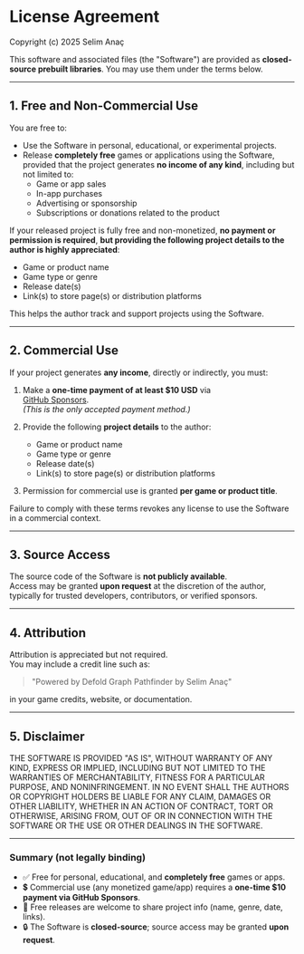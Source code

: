 # License Agreement

Copyright (c) 2025 Selim Anaç

This software and associated files (the "Software") are provided as
**closed-source prebuilt libraries**. You may use them under the terms below.

---

## 1. Free and Non-Commercial Use

You are free to:
- Use the Software in personal, educational, or experimental projects.
- Release **completely free** games or applications using the Software,
  provided that the project generates **no income of any kind**, including but
  not limited to:
  - Game or app sales
  - In-app purchases
  - Advertising or sponsorship
  - Subscriptions or donations related to the product

If your released project is fully free and non-monetized, **no payment or
permission is required**, **but providing the following project details to the
author is highly appreciated**:
  - Game or product name  
  - Game type or genre  
  - Release date(s)  
  - Link(s) to store page(s) or distribution platforms  

This helps the author track and support projects using the Software.

---

## 2. Commercial Use

If your project generates **any income**, directly or indirectly, you must:

1. Make a **one-time payment of at least $10 USD** via  
   [GitHub Sponsors](https://github.com/sponsors/selimanac).  
   *(This is the only accepted payment method.)*

2. Provide the following **project details** to the author:
   - Game or product name  
   - Game type or genre  
   - Release date(s)  
   - Link(s) to store page(s) or distribution platforms  

3. Permission for commercial use is granted **per game or product title**.

Failure to comply with these terms revokes any license to use the Software in a
commercial context.

---

## 3. Source Access

The source code of the Software is **not publicly available**.  
Access may be granted **upon request** at the discretion of the author, typically
for trusted developers, contributors, or verified sponsors.

---

## 4. Attribution

Attribution is appreciated but not required.  
You may include a credit line such as:

> "Powered by Defold Graph Pathfinder by Selim Anaç"

in your game credits, website, or documentation.

---

## 5. Disclaimer

THE SOFTWARE IS PROVIDED "AS IS", WITHOUT WARRANTY OF ANY KIND, EXPRESS OR
IMPLIED, INCLUDING BUT NOT LIMITED TO THE WARRANTIES OF MERCHANTABILITY,
FITNESS FOR A PARTICULAR PURPOSE, AND NONINFRINGEMENT. IN NO EVENT SHALL THE
AUTHORS OR COPYRIGHT HOLDERS BE LIABLE FOR ANY CLAIM, DAMAGES OR OTHER
LIABILITY, WHETHER IN AN ACTION OF CONTRACT, TORT OR OTHERWISE, ARISING FROM,
OUT OF OR IN CONNECTION WITH THE SOFTWARE OR THE USE OR OTHER DEALINGS IN THE
SOFTWARE.

---

### Summary (not legally binding)

- ✅ Free for personal, educational, and **completely free** games or apps.  
- 💲 Commercial use (any monetized game/app) requires a **one-time $10 payment via GitHub Sponsors**.  
- 📩 Free releases are welcome to share project info (name, genre, date, links).  
- 🔒 The Software is **closed-source**; source access may be granted **upon request**.